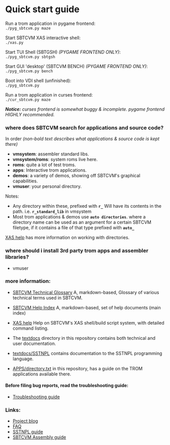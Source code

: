 # Quick start guide



Run a trom application in pygame frontend:      
`./pyg_sbtcvm.py maze`

Start SBTCVM XAS interactive shell:      
`./xas.py`
     
Start TUI Shell (SBTGSH) _(PYGAME FRONTEND ONLY)_:    
`./pyg_sbtcvm.py sbtgsh`

Start GUI 'desktop' (SBTCVM BENCH) _(PYGAME FRONTEND ONLY)_:    
`./pyg_sbtcvm.py bench`

Boot into VDI shell (unfinished):     
`./pyg_sbtcvm.py`


Run a trom application in curses frontend:     
`./cur_sbtcvm.py maze`

_**Notice:**  curses frontend is somewhat buggy & incomplete. pygame frontend HIGHLY recommended._



### where does SBTCVM search for applications and source code?
In order _(non-bold text describes what applications & source code is kept there)_

 - **vmsystem**: assembler standard libs.
 - **vmsystem/roms**: system roms live here.
 - **roms**: quite a lot of test troms.
 - **apps**: Interactive trom applications.
 - **demos**: a variety of demos, showing off SBTCVM's graphical capabilities.
 - **vmuser**: your personal directory.

Notes:

 - Any directory within these, prefixed with **`r_`** Will have its contents in the
path. i.e. **`r_standard_lib`** in vmsystem
 - Most trom applications & demos use **`auto directories`**. where a directory name can 
be used as an argument for a certain SBTCVM filetype, if it contains a file of that type 
prefixed with **`auto_`**

[XAS help](/textdocs/mdhelp/xas.md) has more information on working with directories.

### where should i install 3rd party trom apps and assembler libraries?

 - vmuser

### more information:
- [SBTCVM Technical Glossary](/textdocs/mdhelp/glossary/glossary.md) A, markdown-based, Glossary of various technical terms used in SBTCVM.
- [SBTCVM Help Index](/textdocs/mdhelp/index.md) A, markdown-based, set of help documents (main index)
- [XAS help](/textdocs/mdhelp/xas.md) Help on SBTCVM's XAS shell/build script system, with detailed command listing.

- The [textdocs](/textdocs/) directory in this repository contains both technical and user documentation.
- [textdocs/SSTNPL](textdocs/SSTNPL/) contains documentation to the SSTNPL programming language.
- [APPS/directory.txt](/apps/directory.txt) in this repository, has a guide on the TROM applications available there.

#### Before filing bug reports, read the troubleshooting guide:
- [Troubleshooting guide](/textdocs/mdhelp/troubleshoot/troubleshoot.md)


### Links:
- [Project blog](https://sbtcvm.blogspot.com/)
- [FAQ](https://sbtcvm.blogspot.com/p/faqs.html)
- [SSTNPL guide](https://sbtcvm.blogspot.com/p/sstnpl-guide.html)
- [SBTCVM Assembly guide](https://sbtcvm.blogspot.com/p/g2asm-faq-and-start-guide-sbtcvm.html)
